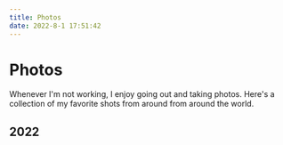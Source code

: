 ```yaml
---
title: Photos
date: 2022-8-1 17:51:42
---
```


# Photos

Whenever I'm not working, I enjoy going out and taking photos. Here's a collection of my favorite shots from around from around the world. 

## 2022
